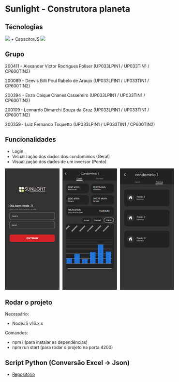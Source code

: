 # Sunlight - Construtora planeta

## Técnologias

<img width="50" src="https://cdn.jsdelivr.net/gh/devicons/devicon/icons/angularjs/angularjs-original.svg" /> + CapacitorJS
<img width="50" src="https://cdn.jsdelivr.net/gh/devicons/devicon/icons/typescript/typescript-original.svg" />


## Grupo

200411 - Alexander Victor Rodrigues Poliser (UP033LPIN1  / UP033TIN1  / CP600TIN2)

200089 - Deevis Billi Poul Rabelo de Araujo (UP033LPIN1  / UP033TIN1  / CP600TIN2)

200394 - Enzo Caíque Chanes Cassemiro (UP033LPIN1  / UP033TIN1  / CP600TIN2)

200109 - Leonardo Dimarchi Souza da Cruz (UP033LPIN1  / UP033TIN1  / CP600TIN2)

200359 - Luiz Fernando Toquetto (UP033LPIN1  / UP033TIN1  / CP600TIN2)

## Funcionalidades

- Login
- Visualização dos dados dos condominios (Geral)
- Visualização dos dados de um inversor (Ponto)

<div style="display:flex;">
    <img style="margin-right: 10px" src=".github/assets/login.png" width="180" height="400">
    <img style="margin-right: 10px" src=".github/assets/condominio.png" width="180" height="400">
    <img src=".github/assets/pontos.png" width="180" height="400">
</div>

## Rodar o projeto

Necessário: 
- NodeJS v16.x.x

Comandos:
- npm i (para instalar as dependências)
- npm run start (para rodar o projeto na porta 4200)


## Script Python (Conversão Excel -> Json)
- [Repositório](https://github.com/enzocassemiro/sunlight-scrapper)
